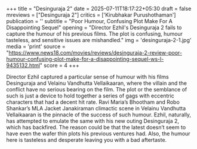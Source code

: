 +++
title = "Desinguraja 2"
date = 2025-07-11T18:17:22+05:30
draft = false
mreviews = ["Desinguraja 2"]
critics = ['Kirubhakar Purushothaman']
publication = ''
subtitle = "Poor Humour, Confusing Plot Make For A Disappointing Sequel"
opening = "Director Ezhil's Desinguraja 2 fails to capture the humour of his previous films. The plot is confusing, humour tasteless, and sensitive issues are mishandled."
img = 'desinguraja-2-1.jpg'
media = 'print'
source = "https://www.news18.com/movies/reviews/desinguraja-2-review-poor-humour-confusing-plot-make-for-a-disappointing-sequel-ws-l-9435132.html"
score = 4
+++

Director Ezhil captured a particular sense of humour with his films Desinguraja and Velainu Vandhutta Vellaikaaran, where the villain and the conflict have no serious bearing on the film. The plot or the semblance of such is just a device to hold together a series of gags with eccentric characters that had a decent hit rate. Ravi Maria’s Bhootham and Robo Shankar’s MLA Jacket Janakiraman climactic scene in Velainu Vandhutta Vellaikaaran is the pinnacle of the success of such humour. Ezhil, naturally, has attempted to emulate the same with his new outing Desinguraja 2, which has backfired. The reason could be that the latest doesn’t seem to have even the wafer thin plots his previous ventures had. Also, the humour here is tasteless and desperate leaving you with a bad aftertaste.
